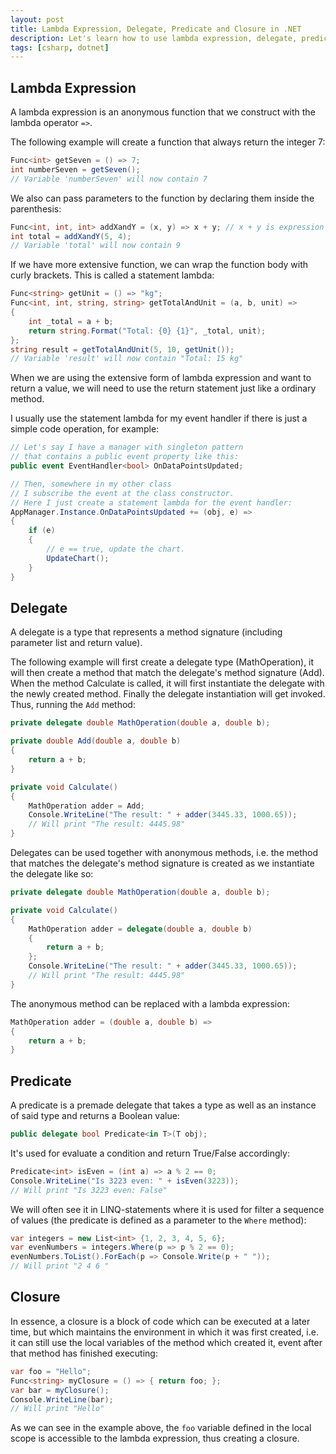 ```yaml
---
layout: post
title: Lambda Expression, Delegate, Predicate and Closure in .NET
description: Let's learn how to use lambda expression, delegate, predicate and closure in .NET C# code.
tags: [csharp, dotnet]
---
```


## Lambda Expression

A lambda expression is an anonymous function that we construct with the lambda operator `=>`.

The following example will create a function that always return the integer 7:

```csharp
Func<int> getSeven = () => 7;
int numberSeven = getSeven();
// Variable 'numberSeven' will now contain 7
```

We also can pass parameters to the function by declaring them inside the parenthesis:

```csharp
Func<int, int, int> addXandY = (x, y) => x + y; // x + y is expression
int total = addXandY(5, 4);
// Variable 'total' will now contain 9
```

If we have more extensive function, we can wrap the function body with curly brackets. This is called a statement lambda:

```csharp
Func<string> getUnit = () => "kg";
Func<int, int, string, string> getTotalAndUnit = (a, b, unit) =>
{
    int _total = a + b;
    return string.Format("Total: {0} {1}", _total, unit);
};
string result = getTotalAndUnit(5, 10, getUnit());
// Variable 'result' will now contain "Total: 15 kg"
```

When we are using the extensive form of lambda expression and want to return a value, we will need to use the return statement just like a ordinary method.

I usually use the statement lambda for my event handler if there is just a simple code operation, for example:

```csharp
// Let's say I have a manager with singleton pattern
// that contains a public event property like this:
public event EventHandler<bool> OnDataPointsUpdated;

// Then, somewhere in my other class
// I subscribe the event at the class constructor.
// Here I just create a statement lambda for the event handler:
AppManager.Instance.OnDataPointsUpdated += (obj, e) =>
{
    if (e)
    {
        // e == true, update the chart.
        UpdateChart();
    }
}
```

## Delegate

A delegate is a type that represents a method signature (including parameter list and return value).

The following example will first create a delegate type (MathOperation), it will then create a method that match the delegate's method signature (Add). When the method Calculate is called, it will first instantiate the delegate with the newly created method. Finally the delegate instantiation will get invoked. Thus, running the `Add` method:

```csharp
private delegate double MathOperation(double a, double b);

private double Add(double a, double b)
{
    return a + b;
}

private void Calculate()
{
    MathOperation adder = Add;
    Console.WriteLine("The result: " + adder(3445.33, 1000.65));
    // Will print "The result: 4445.98"
}
```

Delegates can be used together with anonymous methods, i.e. the method that matches the delegate's method signature is created as we instantiate the delegate like so:

```csharp
private delegate double MathOperation(double a, double b);

private void Calculate()
{
    MathOperation adder = delegate(double a, double b)
    {
        return a + b;
    };
    Console.WriteLine("The result: " + adder(3445.33, 1000.65));
    // Will print "The result: 4445.98"
}
```

The anonymous method can be replaced with a lambda expression:

```csharp
MathOperation adder = (double a, double b) =>
{
    return a + b;
}
```

## Predicate

A predicate is a premade delegate that takes a type as well as an instance of said type and returns a Boolean value:

```csharp
public delegate bool Predicate<in T>(T obj);
```

It's used for evaluate a condition and return True/False accordingly:

```csharp
Predicate<int> isEven = (int a) => a % 2 == 0;
Console.WriteLine("Is 3223 even: " + isEven(3223));
// Will print "Is 3223 even: False"
```

We will often see it in LINQ-statements where it is used for filter a sequence of values (the predicate is defined as a parameter to the `Where` method):

```csharp
var integers = new List<int> {1, 2, 3, 4, 5, 6};
var evenNumbers = integers.Where(p => p % 2 == 0);
evenNumbers.ToList().ForEach(p => Console.Write(p + " "));
// Will print "2 4 6 "
```

## Closure

In essence, a closure is a block of code which can be executed at a later time, but which maintains the environment in which it was first created, i.e. it can still use the local variables of the method which created it, event after that method has finished executing:

```csharp
var foo = "Hello";
Func<string> myClosure = () => { return foo; };
var bar = myClosure();
Console.WriteLine(bar);
// Will print "Hello"
```

As we can see in the example above, the `foo` variable defined in the local scope is accessible to the lambda expression, thus creating a closure.